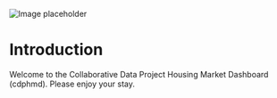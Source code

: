 ![Image placeholder](https://i.imgur.com/u4qSjQL.jpg)

# Introduction

Welcome to the Collaborative Data Project Housing Market Dashboard (cdphmd). Please enjoy your stay.

